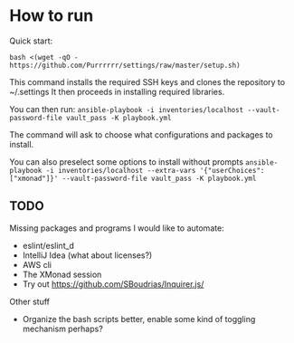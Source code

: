 # How to run

Quick start:

`bash <(wget -qO - https://github.com/Purrrrrr/settings/raw/master/setup.sh)`

This command installs the required SSH keys and clones the repository to ~/.settings
It then proceeds in installing required libraries.

You can then run:
`ansible-playbook -i inventories/localhost --vault-password-file vault_pass -K playbook.yml`

The command will ask to choose what configurations and packages to install.

You can also preselect some options to install without prompts
`ansible-playbook -i inventories/localhost --extra-vars '{"userChoices": ["xmonad"]}' --vault-password-file vault_pass -K playbook.yml`

## TODO

Missing packages and programs I would like to automate:

* eslint/eslint_d
* IntelliJ Idea (what about licenses?)
* AWS cli
* The XMonad session
* Try out https://github.com/SBoudrias/Inquirer.js/

Other stuff

* Organize the bash scripts better, enable some kind of toggling mechanism perhaps?
